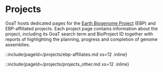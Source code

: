 <!--
Content to display at /projects
-->

# Projects

GoaT hosts dedicated pages for the [Earth Biogenome Project](https://www.earthbiogenome.org) (EBP) and EBP-affiliated projects. Each project page contains information about the project, including its GoaT search term and BioProject ID together with reports of highlighting the planning, progress and completion of genome assemblies.

::include{pageId=/projects/ebp-affiliates.md xs=12 .inline}

::include{pageId=/projects/projects_other.md xs=12 .inline}
